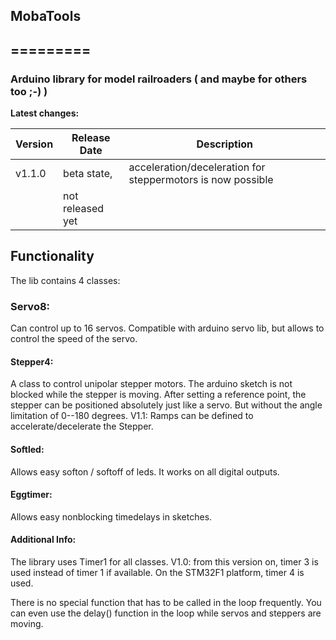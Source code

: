 ## MobaTools
## =========
### Arduino library for model railroaders ( and maybe for others too ;-) )

**Latest changes:**

Version |  Release Date  | Description
------- |  ------------  | -----------
v1.1.0  | beta state,    | acceleration/deceleration for steppermotors is now possible
        |not released yet| 

## Functionality

The lib contains 4 classes:

### Servo8: 
Can control up to 16 servos. Compatible with arduino servo lib, but allows to control 
the speed of the servo.

#### Stepper4: 
A class to control unipolar stepper motors. The arduino sketch is not blocked while 
the stepper is moving. After setting a reference point, the stepper can be positioned 
absolutely just like a servo. But without the angle limitation of 0--180 degrees.
V1.1: Ramps can be defined to accelerate/decelerate the Stepper.

#### Softled: 
Allows easy softon / softoff of leds. It works on all digital outputs.

#### Eggtimer: 
Allows easy nonblocking timedelays in sketches.

#### Additional Info:
The library uses Timer1 for all classes. V1.0: from this version on, timer 3 is used instead of timer 1 if available.
On the STM32F1 platform, timer 4 is used.

There is no special function that has to be
called in the loop frequently. You can even use the delay() function in the loop while
servos and steppers are moving.
